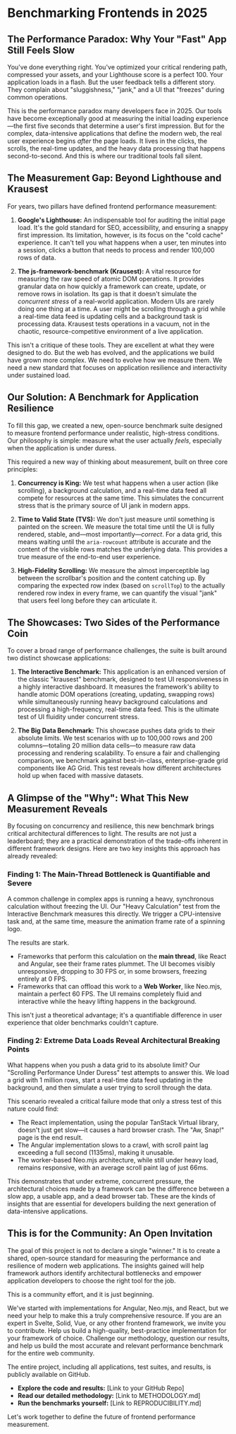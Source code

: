 # Benchmarking Frontends in 2025

## The Performance Paradox: Why Your "Fast" App Still Feels Slow

You've done everything right. You've optimized your critical rendering path, compressed your assets, and your Lighthouse score is a perfect 100. Your application loads in a flash. But the user feedback tells a different story. They complain about "sluggishness," "jank," and a UI that "freezes" during common operations.

This is the performance paradox many developers face in 2025. Our tools have become exceptionally good at measuring the initial loading experience—the first five seconds that determine a user's first impression. But for the complex, data-intensive applications that define the modern web, the real user experience begins *after* the page loads. It lives in the clicks, the scrolls, the real-time updates, and the heavy data processing that happens second-to-second. And this is where our traditional tools fall silent.

## The Measurement Gap: Beyond Lighthouse and Krausest

For years, two pillars have defined frontend performance measurement:

1.  **Google's Lighthouse:** An indispensable tool for auditing the initial page load. It's the gold standard for SEO, accessibility, and ensuring a snappy first impression. Its limitation, however, is its focus on the "cold cache" experience. It can't tell you what happens when a user, ten minutes into a session, clicks a button that needs to process and render 100,000 rows of data.

2.  **The js-framework-benchmark (Krausest):** A vital resource for measuring the raw speed of atomic DOM operations. It provides granular data on how quickly a framework can create, update, or remove rows in isolation. Its gap is that it doesn't simulate the *concurrent stress* of a real-world application. Modern UIs are rarely doing one thing at a time. A user might be scrolling through a grid while a real-time data feed is updating cells and a background task is processing data. Krausest tests operations in a vacuum, not in the chaotic, resource-competitive environment of a live application.

This isn't a critique of these tools. They are excellent at what they were designed to do. But the web has evolved, and the applications we build have grown more complex. We need to evolve how we measure them. We need a new standard that focuses on application resilience and interactivity under sustained load.

## Our Solution: A Benchmark for Application Resilience

To fill this gap, we created a new, open-source benchmark suite designed to measure frontend performance under realistic, high-stress conditions. Our philosophy is simple: measure what the user actually *feels*, especially when the application is under duress.

This required a new way of thinking about measurement, built on three core principles:

1.  **Concurrency is King:** We test what happens when a user action (like scrolling), a background calculation, and a real-time data feed all compete for resources at the same time. This simulates the concurrent stress that is the primary source of UI jank in modern apps.

2.  **Time to Valid State (TVS):** We don't just measure until something is painted on the screen. We measure the total time until the UI is fully rendered, stable, and—most importantly—*correct*. For a data grid, this means waiting until the `aria-rowcount` attribute is accurate and the content of the visible rows matches the underlying data. This provides a true measure of the end-to-end user experience.

3.  **High-Fidelity Scrolling:** We measure the almost imperceptible lag between the scrollbar's position and the content catching up. By comparing the expected row index (based on `scrollTop`) to the actually rendered row index in every frame, we can quantify the visual "jank" that users feel long before they can articulate it.

## The Showcases: Two Sides of the Performance Coin

To cover a broad range of performance challenges, the suite is built around two distinct showcase applications:

1.  **The Interactive Benchmark:** This application is an enhanced version of the classic "krausest" benchmark, designed to test UI responsiveness in a highly interactive dashboard. It measures the framework's ability to handle atomic DOM operations (creating, updating, swapping rows) while simultaneously running heavy background calculations and processing a high-frequency, real-time data feed. This is the ultimate test of UI fluidity under concurrent stress.

2.  **The Big Data Benchmark:** This showcase pushes data grids to their absolute limits. We test scenarios with up to 100,000 rows and 200 columns—totaling 20 million data cells—to measure raw data processing and rendering scalability. To ensure a fair and challenging comparison, we benchmark against best-in-class, enterprise-grade grid components like AG Grid. This test reveals how different architectures hold up when faced with massive datasets.

## A Glimpse of the "Why": What This New Measurement Reveals

By focusing on concurrency and resilience, this new benchmark brings critical architectural differences to light. The results are not just a leaderboard; they are a practical demonstration of the trade-offs inherent in different framework designs. Here are two key insights this approach has already revealed:

### Finding 1: The Main-Thread Bottleneck is Quantifiable and Severe

A common challenge in complex apps is running a heavy, synchronous calculation without freezing the UI. Our "Heavy Calculation" test from the Interactive Benchmark measures this directly. We trigger a CPU-intensive task and, at the same time, measure the animation frame rate of a spinning logo.

The results are stark.

-   Frameworks that perform this calculation on the **main thread**, like React and Angular, see their frame rates plummet. The UI becomes visibly unresponsive, dropping to 30 FPS or, in some browsers, freezing entirely at 0 FPS.
-   Frameworks that can offload this work to a **Web Worker**, like Neo.mjs, maintain a perfect 60 FPS. The UI remains completely fluid and interactive while the heavy lifting happens in the background.

This isn't just a theoretical advantage; it's a quantifiable difference in user experience that older benchmarks couldn't capture.

### Finding 2: Extreme Data Loads Reveal Architectural Breaking Points

What happens when you push a data grid to its absolute limit? Our "Scrolling Performance Under Duress" test attempts to answer this. We load a grid with 1 million rows, start a real-time data feed updating in the background, and then simulate a user trying to scroll through the data.

This scenario revealed a critical failure mode that only a stress test of this nature could find:

-   The React implementation, using the popular TanStack Virtual library, doesn't just get slow—it causes a hard browser crash. The "Aw, Snap!" page is the end result.
-   The Angular implementation slows to a crawl, with scroll paint lag exceeding a full second (1135ms), making it unusable.
-   The worker-based Neo.mjs architecture, while still under heavy load, remains responsive, with an average scroll paint lag of just 66ms.

This demonstrates that under extreme, concurrent pressure, the architectural choices made by a framework can be the difference between a slow app, a usable app, and a dead browser tab. These are the kinds of insights that are essential for developers building the next generation of data-intensive applications.

## This is for the Community: An Open Invitation

The goal of this project is not to declare a single "winner." It is to create a shared, open-source standard for measuring the performance and resilience of modern web applications. The insights gained will help framework authors identify architectural bottlenecks and empower application developers to choose the right tool for the job.

This is a community effort, and it is just beginning.

We've started with implementations for Angular, Neo.mjs, and React, but we need your help to make this a truly comprehensive resource. If you are an expert in Svelte, Solid, Vue, or any other frontend framework, we invite you to contribute. Help us build a high-quality, best-practice implementation for your framework of choice. Challenge our methodology, question our results, and help us build the most accurate and relevant performance benchmark for the entire web community.

The entire project, including all applications, test suites, and results, is publicly available on GitHub.

-   **Explore the code and results:** [Link to your GitHub Repo]
-   **Read our detailed methodology:** [Link to METHODOLOGY.md]
-   **Run the benchmarks yourself:** [Link to REPRODUCIBILITY.md]

Let's work together to define the future of frontend performance measurement.
